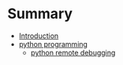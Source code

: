 # Summary

* [Introduction](README.md)
* [python programming](python.md)
   * [python remote debugging](python_remote_debugging.md)

